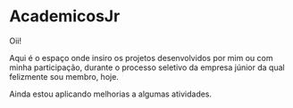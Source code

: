 # AcademicosJr

Oii! 

Aqui é o espaço onde insiro os projetos desenvolvidos por mim ou com minha participação, durante o processo seletivo da empresa júnior da qual felizmente sou membro, hoje.

Ainda estou aplicando melhorias a algumas atividades. 
 
